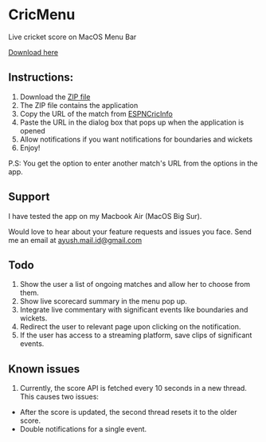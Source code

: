 # CricMenu
Live cricket score on MacOS Menu Bar

[Download here](https://github.com/ayushpoddar/cricmenu/blob/main/CricMenu.zip)

## Instructions:

1. Download the [ZIP file](https://github.com/ayushpoddar/cricmenu/blob/main/CricMenu.zip)
2. The ZIP file contains the application
3. Copy the URL of the match from [ESPNCricInfo](https://www.espncricinfo.com/)
4. Paste the URL in the dialog box that pops up when the application is opened
5. Allow notifications if you want notifications for boundaries and wickets
6. Enjoy!

P.S: You get the option to enter another match's URL from the options in the app.

## Support
I have tested the app on my Macbook Air (MacOS Big Sur).

Would love to hear about your feature requests and issues you face. Send me an email at [ayush.mail.id@gmail.com](mailto:ayush.mail.id@gmail.com)

## Todo

1. Show the user a list of ongoing matches and allow her to choose from them.
2. Show live scorecard summary in the menu pop up.
3. Integrate live commentary with significant events like boundaries and wickets.
4. Redirect the user to relevant page upon clicking on the notification.
5. If the user has access to a streaming platform, save clips of significant events.

## Known issues

1. Currently, the score API is fetched every 10 seconds in a new thread. This causes two issues:
  - After the score is updated, the second thread resets it to the older score.
  - Double notifications for a single event.
